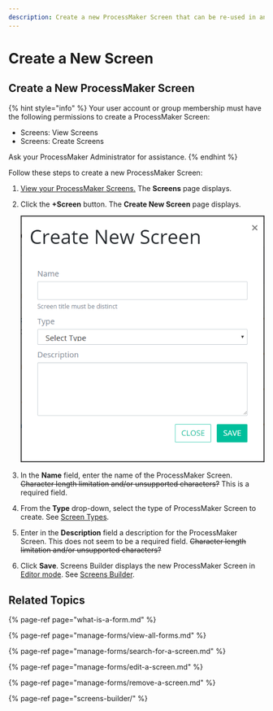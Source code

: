```yaml
---
description: Create a new ProcessMaker Screen that can be re-used in any Process.
---
```


# Create a New Screen

## Create a New ProcessMaker Screen

{% hint style="info" %}
Your user account or group membership must have the following permissions to create a ProcessMaker Screen:

* Screens: View Screens
* Screens: Create Screens

Ask your ProcessMaker Administrator for assistance.
{% endhint %}

Follow these steps to create a new ProcessMaker Screen:

1. [View your ProcessMaker Screens.](manage-forms/view-all-forms.md) The **Screens** page displays.
2. Click the **+Screen** button. The **Create New Screen** page displays.  

   ![](../../.gitbook/assets/create-new-screen-screen-processes.png)

3. In the **Name** field, enter the name of the ProcessMaker Screen. ~~Character length limitation and/or unsupported characters?~~ This is a required field.
4. From the **Type** drop-down, select the type of ProcessMaker Screen to create. See [Screen Types](screens-builder/types-for-screens.md).
5. Enter in the **Description** field a description for the ProcessMaker Screen. This does not seem to be a required field. ~~Character length limitation and/or unsupported characters?~~
6. Click **Save**. Screens Builder displays the new ProcessMaker Screen in [Editor mode](screens-builder/screens-builder-modes.md#editor-mode). See [Screens Builder](screens-builder/).

## Related Topics

{% page-ref page="what-is-a-form.md" %}

{% page-ref page="manage-forms/view-all-forms.md" %}

{% page-ref page="manage-forms/search-for-a-screen.md" %}

{% page-ref page="manage-forms/edit-a-screen.md" %}

{% page-ref page="manage-forms/remove-a-screen.md" %}

{% page-ref page="screens-builder/" %}

